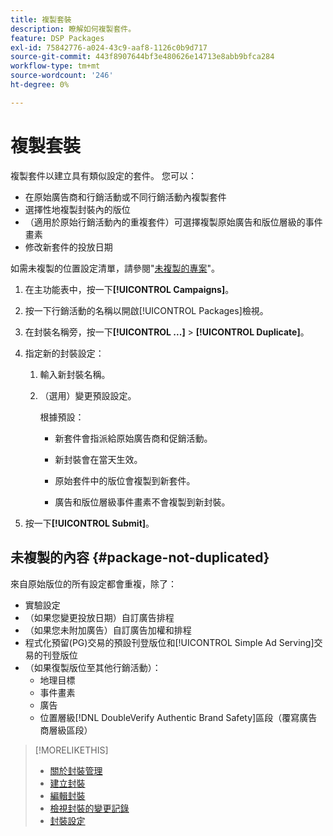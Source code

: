 ```yaml
---
title: 複製套裝
description: 瞭解如何複製套件。
feature: DSP Packages
exl-id: 75842776-a024-43c9-aaf8-1126c0b9d717
source-git-commit: 443f8907644bf3e480626e14713e8abb9bfca284
workflow-type: tm+mt
source-wordcount: '246'
ht-degree: 0%

---
```


# 複製套裝

複製套件以建立具有類似設定的套件。 您可以：

* 在原始廣告商和行銷活動或不同行銷活動內複製套件
* 選擇性地複製封裝內的版位
* （適用於原始行銷活動內的重複套件）可選擇複製原始廣告和版位層級的事件畫素
* 修改新套件的投放日期

如需未複製的位置設定清單，請參閱&quot;[未複製的專案](#package-not-duplicated)&quot;。

1. 在主功能表中，按一下&#x200B;**[!UICONTROL Campaigns]**。

1. 按一下行銷活動的名稱以開啟[!UICONTROL Packages]檢視。

1. 在封裝名稱旁，按一下&#x200B;**[!UICONTROL ...]** > **[!UICONTROL Duplicate]**。

1. 指定新的封裝設定：

   1. 輸入新封裝名稱。

   1. （選用）變更預設設定。

      根據預設：

      * 新套件會指派給原始廣告商和促銷活動。

      * 新封裝會在當天生效。<!-- and the flight continues for NN  days. -->

      * 原始套件中的版位會複製到新套件。

      * 廣告和版位層級事件畫素不會複製到新封裝。

1. 按一下&#x200B;**[!UICONTROL Submit]**。

## 未複製的內容 {#package-not-duplicated}

來自原始版位的所有設定都會重複，除了：

* 實驗設定
* （如果您變更投放日期）自訂廣告排程
* （如果您未附加廣告）自訂廣告加權和排程
* 程式化預留(PG)交易的預設刊登版位和[!UICONTROL Simple Ad Serving]交易的刊登版位
* （如果復製版位至其他行銷活動）：
   * 地理目標
   * 事件畫素
   * 廣告
   * 位置層級[!DNL DoubleVerify Authentic Brand Safety]區段（覆寫廣告商層級區段）

>[!MORELIKETHIS]
>
>* [關於封裝管理](package-about.md)
>* [建立封裝](package-create.md)
>* [編輯封裝](package-edit.md)
>* [檢視封裝的變更記錄](package-change-log.md)
>* [封裝設定](package-settings.md)
